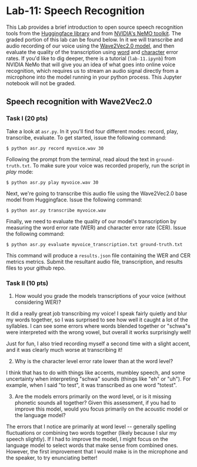# Lab-11: Speech Recognition

This Lab provides a brief introduction to open source speech recognition tools from the [Huggingface library](https://huggingface.co/transformers/) and from [NVIDIA's NeMO toolkit](https://github.com/NVIDIA/NeMo). The graded portion of this lab can be found below. In it we will transcribe and audio recording of our voice using the [Wave2Vec2.0 model](https://huggingface.co/transformers/model_doc/wav2vec2.html), and then evaluate the quality of the transcription using [word](https://huggingface.co/metrics/wer) and [character](https://huggingface.co/metrics/cer) error rates. If you'd like to dig deeper, there is a tutorial (`lab-11.ipynb`) from NVIDIA NeMo that will give you an idea of what goes into online voice recognition, which requires us to stream an audio signal directly from a microphone into the model running in your python process. This Jupyter notebook will not be graded.

## Speech recognition with Wave2Vec2.0


### Task I (20 pts)

Take a look at `asr.py`. In it you'll find four different modes: record, play, transcribe, evaluate. To get started, issue the following command:

    $ python asr.py record myvoice.wav 30
    
Following the prompt from the terminal, read aloud the text in `ground-truth.txt`. To make sure your voice was recorded properly, run the script in *play* mode:

    $ python asr.py play myvoice.wav 30
    
Next, we're going to transcribe this audio file using the Wave2Vec2.0 base model from Huggingface. Issue the following command:

    $ python asr.py transcribe myvoice.wav
    
Finally, we need to evaluate the quality of our model's transcription by measuring the word error rate (WER) and character error rate (CER). Issue the following command:

    $ python asr.py evaluate myvoice_transcription.txt ground-truth.txt

This command will produce a `results.json` file containing the WER and CER metrics metrics. Submit the resultant audio file, transcription, and results files to your github repo.


### Task II (10 pts)

1. How would you grade the models transcriptions of your voice (without considering WER)?

It did a really great job transcribing my voice! I speak fairly quietly and blur my words together, so I was surprised to see how well it caught a lot of the syllables. I can see some errors where words blended together or "schwa"s were interpreted with the wrong vowel, but overall it works surprisingly well!

Just for fun, I also tried recording myself a second time with a slight accent, and it was clearly much worse at transcribing it!

2. Why is the character level error rate lower than at the word level?

I think that has to do with things like accents, mumbley speech, and some uncertainty when interpreting "schwa" sounds (things like "eh" or "uh"). For example, when I said "to test", it was transcribed as one word "totest". 

3. Are the models errors primarily on the word level, or is it missing phonetic sounds all together? Given this assessment, if you had to improve this model, would you focus primarily on the acoustic model or the language model?

The errors that I notice are primarily at word level -- generally spelling fluctuations or combining two words together (likely because I slur my speech slightly). If I had to improve the model, I might focus on the language model to select words that make sense from combined ones. However, the first improvement that I would make is in the microphone and the speaker, to try enunciating better!
